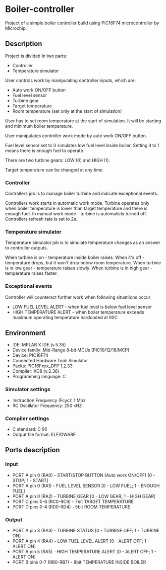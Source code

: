 # Boiler-controller
Project of a simple boiler controller build using PIC16F74 microcontroller by Microchip.

## Description
Project is divided in two parts:
- Controller
- Temperature simulator

User controls work by manipulating controller inputs, which are:
- Auto work ON/OFF button
- Fuel level sensor
- Turbine gear
- Target temperature
- Room temperature (set only at the start of simulation)

User has to set room temperature at the start of simulation.
It will be starting and minimum boiler temperature.

User manipulates controller work mode by auto work ON/OFF button.

Fuel level sensor set to 0 simulates low fuel level inside boiler.
Setting it to 1 means there is enough fuel to operate.

There are two turbine gears: LOW (0) and HIGH (1).

Target temperature can be changed at any time.

### Controller
Controllers job is to manage boiler turbine and indicate exceptional events. 

Controllers work starts in automatic work mode.
Turbine operates only when boiler temperature is lower than target temperature and there is enough fuel. 
In manual work mode - turbine is automaticly turned off.
Controllers refresh rate is set to 2s.

### Temperature simulator
Temperature simulator job is to simulate temperature changes as an answer to controller outputs.

When turbine is on - temperature inside boiler raises.
When it's off - temperature drops, but it won't drop below room temperature.
When turbine is in low gear - temperature raises slowly.
When turbine is in high gear - temperature raises faster.

### Exceptional events
Controller will counteract further work when following situatiions occur:
- LOW FUEL LEVEL ALERT - when fuel level is below fuel level sensor
- HIGH TEMPERATURE ALERT - when boiler temperature exceeds maximum operating temperature hardcoded at 90C

## Environment
- IDE: MPLAB X IDE (v.5.35)
- Device family: Mid-Range 8-bit MCUs (PIC10/12/16/MCP)
- Device: PIC16F74
- Connected Hardware Tool: Simulator
- Packs: PIC16Fxxx_DFP 1.2.33
- Compiler: XC8 (v.2.36)
- Programming language: C

### Simulator settings
- Instruction Frequency (Fcyc): 1 Mhz
- RC Oscillator Frequency: 250 kHZ

### Compiler settings
- C standard: C 90
- Output file format: ELF/DWARF

## Ports description
### Input
- PORT A pin 0 (RA0) - START/STOP BUTTON (Auto work ON/OFF) [0 - STOP; 1 - START]
- PORT A pin 0 (RA1) - FUEL LEVEL SENSOR [0 - LOW FUEL; 1 - ENOUGH FUEL]
- PORT A pin 0 (RA2) - TURBINE GEAR [0 - LOW GEAR; 1 - HIGH GEAR]
- PORT C pins 0-6 (RC0-RC6) - 7bit TARGET TEMPERATURE
- PORT D pins 0-4 (RD0-RD4) - 5bit ROOM TEMPERATURE

### Output
- PORT A pin 3 (RA3) - TURBINE STATUS [0 - TURBINE OFF; 1 - TURBINE ON]
- PORT A pin 4 (RA4) - LOW FUEL LEVEL ALERT [0 - ALERT OFF; 1 - ALERT ON]
- PORT A pin 5 (RA5) - HIGH TEMPERATURE ALERT [0 - ALERT OFF; 1 - ALERT ON]
- PORT B pins 0-7 (RB0-RB7) - 8bit TEMPERATURE INSIDE BOILER
